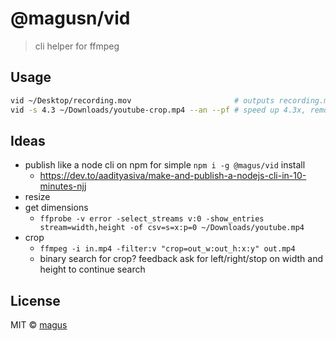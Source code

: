 # @magusn/vid

> cli helper for ffmpeg

## Usage

```sh
vid ~/Desktop/recording.mov                       # outputs recording.mp4 to ~/Desktop; unchanged by default
vid -s 4.3 ~/Downloads/youtube-crop.mp4 --an --pf # speed up 4.3x, remove audio, preserve frames
```

## Ideas

- publish like a node cli on npm for simple `npm i -g @magus/vid` install
  - https://dev.to/aadityasiva/make-and-publish-a-nodejs-cli-in-10-minutes-njj
- resize
- get dimensions
  - `ffprobe -v error -select_streams v:0 -show_entries stream=width,height -of csv=s=x:p=0 ~/Downloads/youtube.mp4`
- crop
  - `ffmpeg -i in.mp4 -filter:v "crop=out_w:out_h:x:y" out.mp4`
  - binary search for crop? feedback ask for left/right/stop on width and height to continue search

## License

MIT © [magus](https://github.com/magus)
